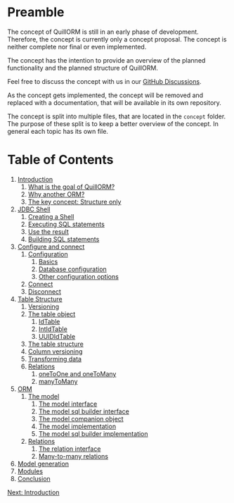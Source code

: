 # Preamble
The concept of QuillORM is still in an early phase of development. Therefore, the concept is currently only a
concept proposal. The concept is neither complete nor final or even implemented.

The concept has the intention to provide an overview of the planned functionality and the planned structure of
QuillORM.

Feel free to discuss the concept with us in our [GitHub Discussions](https://github.com/orgs/QuillORM/discussions).

As the concept gets implemented, the concept will be removed and replaced with a documentation,
that will be available in its own repository.

The concept is split into multiple files, that are located in the `concept` folder.
The purpose of these split is to keep a better overview of the concept.
In general each topic has its own file.

# Table of Contents
1. [Introduction](Intoduction.md#1-introduction)
   1. [What is the goal of QuillORM?](Intoduction.md#11-what-is-the-goal-of-quillorm)
   2. [Why another ORM?](Intoduction.md#12-why-another-orm)
   3. [The key concept: Structure only](Intoduction.md#13-the-key-concept-structure-only)
2. [JDBC Shell](JDBCShell.md#2-jdbc-shell)
   1. [Creating a Shell](JDBCShell.md#21-creating-a-shell)
   2. [Executing SQL statements](JDBCShell.md#22-executing-sql-statements)
   3. [Use the result](JDBCShell.md#23-use-the-result)
   4. [Building SQL statements](JDBCShell.md#24-building-sql-statements)
3. [Configure and connect](ConfigureAndConnect.md#3-configure-and-connect)
   1. [Configuration](ConfigureAndConnect.md#31-configuration)
      1. [Basics](ConfigureAndConnect.md#311-basics)
      2. [Database configuration](ConfigureAndConnect.md#312-database-configuration)
      3. [Other configuration options](ConfigureAndConnect.md#313-other-configuration-options)
   2. [Connect](ConfigureAndConnect.md#32-connect)
   3. [Disconnect](ConfigureAndConnect.md#33-disconnect)
4. [Table Structure](TableStructure.md#4-table-structure)
   1. [Versioning](TableStructure.md#41-versioning)
   2. [The table object](TableStructure.md#42-the-table-object)
      1. [IdTable](TableStructure.md#421-idtable)
      2. [IntIdTable](TableStructure.md#422-intidtable)
      3. [UUIDIdTable](TableStructure.md#423-uuididtable)
   3. [The table structure](TableStructure.md#43-the-table-structure)
   4. [Column versioning](TableStructure.md#44-column-versioning)
   5. [Transforming data](TableStructure.md#45-transforming-data)
   6. [Relations](TableStructure.md#46-relations)
      1. [oneToOne and oneToMany](TableStructure.md#461-onetoone-and-onetomany)
      2. [manyToMany](TableStructure.md#462-manytomany)
5. [ORM](ORM.md#5-orm)
   1. [The model](ORM.md#51-the-model)
      1. [The model interface](ORM.md#511-the-model-interface)
      2. [The model sql builder interface](ORM.md#512-the-model-sql-builder-interface)
      3. [The model companion object](ORM.md#513-the-model-companion-object)
      4. [The model implementation](ORM.md#514-the-model-implementation)
      5. [The model sql builder implementation](ORM.md#515-the-model-sql-builder-implementation)
   2. [Relations](ORM.md#52-relations)
      1. [The relation interface](ORM.md#521-the-relation-interface)
      2. [Many-to-many relations](ORM.md#522-many-to-many-relations)
6. [Model generation](ModelGeneration.md#6-model-generation)
7. [Modules](Modules.md#7-modules)
8. [Conclusion](Conclusion.md#8-conclusion)

[Next: Introduction](Intoduction.md#1-introduction)